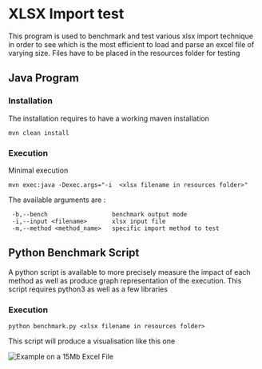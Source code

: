 
# XLSX Import test
This program is used to benchmark and test various xlsx import technique in order to see which is the most efficient to load and parse an excel file of varying size.
Files have to be placed in the resources folder for testing

## Java Program
### Installation
The installation requires to have a working maven installation

    mvn clean install
### Execution
Minimal execution

    mvn exec:java -Dexec.args="-i  <xlsx filename in resources folder>"

The available arguments are :

     -b,--bench                  benchmark output mode
     -i,--input <filename>       xlsx input file
     -m,--method <method_name>   specific import method to test

## Python Benchmark Script
A python script is available to more precisely measure the impact of each method as well as produce graph representation of the execution.
This script requires python3 as well as a few libraries
### Execution

    python benchmark.py <xlsx filename in resources folder>

This script will produce a visualisation like this one

![Example on a 15Mb Excel File](https://image.noelshack.com/fichiers/2019/13/5/1553874052-15000.png)